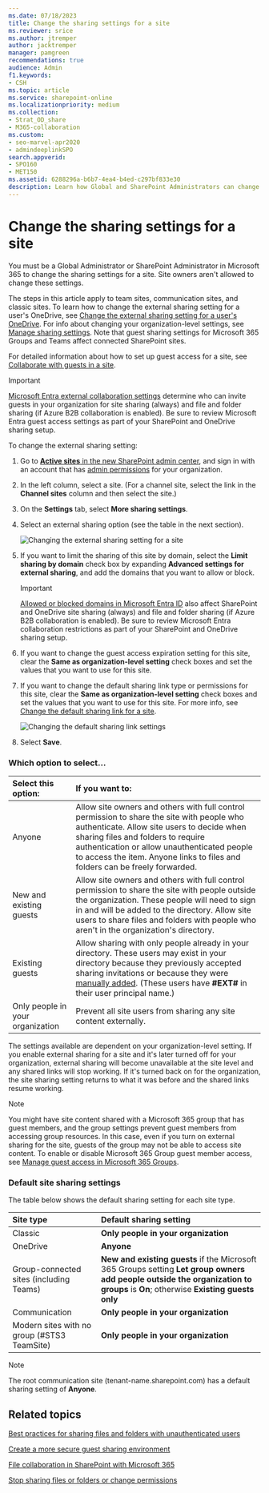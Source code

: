 ```yaml
---
ms.date: 07/18/2023
title: Change the sharing settings for a site
ms.reviewer: srice
ms.author: jtremper
author: jacktremper
manager: pamgreen
recommendations: true
audience: Admin
f1.keywords:
- CSH
ms.topic: article
ms.service: sharepoint-online
ms.localizationpriority: medium
ms.collection:  
- Strat_OD_share
- M365-collaboration
ms.custom:
- seo-marvel-apr2020
- admindeeplinkSPO
search.appverid:
- SPO160
- MET150
ms.assetid: 6288296a-b6b7-4ea4-b4ed-c297bf833e30
description: Learn how Global and SharePoint Administrators can change site-level sharing settings.
---
```


# Change the sharing settings for a site

You must be a Global Administrator or SharePoint Administrator in Microsoft 365 to change the sharing settings for a site. Site owners aren't allowed to change these settings.

The steps in this article apply to team sites, communication sites, and classic sites. To learn how to change the external sharing setting for a user's OneDrive, see [Change the external sharing setting for a user's OneDrive](user-external-sharing-settings.md). For info about changing your organization-level settings, see [Manage sharing settings](turn-external-sharing-on-or-off.md). Note that guest sharing settings for Microsoft 365 Groups and Teams affect connected SharePoint sites.

For detailed information about how to set up guest access for a site, see [Collaborate with guests in a site](/Office365/Enterprise/collaborate-in-a-site).

> [!IMPORTANT]
> [Microsoft Entra external collaboration settings](/azure/active-directory/external-identities/external-collaboration-settings-configure) determine who can invite guests in your organization for site sharing (always) and file and folder sharing (if Azure B2B collaboration is enabled). Be sure to review Microsoft Entra guest access settings as part of your SharePoint and OneDrive sharing setup.

To change the external sharing setting:
  
1. Go to <a href="https://go.microsoft.com/fwlink/?linkid=2185220" target="_blank">**Active sites** in the new SharePoint admin center</a>, and sign in with an account that has [admin permissions](./sharepoint-admin-role.md) for your organization. 
1. In the left column, select a site. (For a channel site, select the link in the **Channel sites** column and then select the site.)
1. On the **Settings** tab, select **More sharing settings**.
1. Select an external sharing option (see the table in the next section).

    ![Changing the external sharing setting for a site](media/external-sharing-site.png)

1. If you want to limit the sharing of this site by domain, select the **Limit sharing by domain** check box by expanding **Advanced settings for external sharing**, and add the domains that you want to allow or block.

    > [!IMPORTANT]
    > [Allowed or blocked domains in Microsoft Entra ID](/azure/active-directory/external-identities/allow-deny-list) also affect SharePoint and OneDrive site sharing (always) and file and folder sharing (if Azure B2B collaboration is enabled). Be sure to review Microsoft Entra collaboration restrictions as part of your SharePoint and OneDrive sharing setup.


1. If you want to change the guest access expiration setting for this site, clear the **Same as organization-level setting** check boxes and set the values that you want to use for this site.

1. If you want to change the default sharing link type or permissions for this site, clear the **Same as organization-level setting** check boxes and set the values that you want to use for this site. For more info, see [Change the default sharing link for a site](change-default-sharing-link.md).

    ![Changing the default sharing link settings](media/default-sharing-link-settings.png)

1. Select **Save**.

### Which option to select...

| Select this option: | If you want to: |
|:-----|:-----|
|Anyone  | Allow site owners and others with full control permission to share the site with people who authenticate. Allow site users to decide when sharing files and folders to require authentication or allow unauthenticated people to access the item. Anyone links to files and folders can be freely forwarded. |
|New and existing guests  | Allow site owners and others with full control permission to share the site with people outside the organization. These people will need to sign in and will be added to the directory. Allow site users to share files and folders with people who aren't in the organization's directory. |
|Existing guests  |Allow sharing with only people already in your directory. These users may exist in your directory because they previously accepted sharing invitations or because they were [manually added](/azure/active-directory/b2b/b2b-quickstart-add-guest-users-portal). (These users have **#EXT#** in their user principal name.)  |
|Only people in your organization  |Prevent all site users from sharing any site content externally.  |

The settings available are dependent on your organization-level setting. If you enable external sharing for a site and it's later turned off for your organization, external sharing will become unavailable at the site level and any shared links will stop working. If it's turned back on for the organization, the site sharing setting returns to what it was before and the shared links resume working.

> [!NOTE]
> You might have site content shared with a Microsoft 365 group that has guest members, and the group settings prevent guest members from accessing group resources. In this case, even if you turn on external sharing for the site, guests of the group may not be able to access site content. To enable or disable Microsoft 365 Group guest member access, see [Manage guest access in Microsoft 365 Groups](/microsoft-365/admin/create-groups/manage-guest-access-in-groups).

### Default site sharing settings

The table below shows the default sharing setting for each site type.

| Site type | Default sharing setting |
|:-----|:-----|
|Classic|**Only people in your organization**|
|OneDrive|**Anyone**|
|Group-connected sites (including Teams)|**New and existing guests** if the Microsoft 365 Groups setting **Let group owners add people outside the organization to groups** is **On**; otherwise **Existing guests only**|
|Communication|**Only people in your organization**|
|Modern sites with no group (#STS3 TeamSite)|**Only people in your organization**|

> [!NOTE]
> The root communication site (tenant-name.sharepoint.com) has a default sharing setting of **Anyone**.
  
## Related topics

[Best practices for sharing files and folders with unauthenticated users](/microsoft-365/solutions/best-practices-anonymous-sharing)

[Create a more secure guest sharing environment](/microsoft-365/solutions/create-secure-guest-sharing-environment)

[File collaboration in SharePoint with Microsoft 365](deploy-file-collaboration.md)

[Stop sharing files or folders or change permissions](https://support.office.com/article/0a36470f-d7fe-40a0-bd74-0ac6c1e13323)
